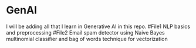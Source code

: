 # GenAI
I will be adding all that I learn in Generative AI in this repo.
#File1
NLP basics and preprocessing
#File2
Email spam detector using Naive Bayes multinomial classifier and bag of words technique for vectorization 
